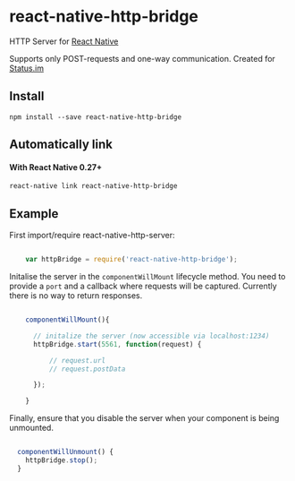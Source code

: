 # react-native-http-bridge

HTTP Server for [React Native](https://github.com/facebook/react-native)

Supports only POST-requests and one-way communication. Created for [Status.im](https://github.com/status-im)

## Install

```shell
npm install --save react-native-http-bridge
```

## Automatically link

#### With React Native 0.27+

```shell
react-native link react-native-http-bridge
```

## Example

First import/require react-native-http-server:

```js

    var httpBridge = require('react-native-http-bridge');

```


Initalise the server in the `componentWillMount` lifecycle method. You need to provide a `port` and a callback where requests will be captured. Currently there is no way to return responses.

```js

    componentWillMount(){

      // initalize the server (now accessible via localhost:1234)
      httpBridge.start(5561, function(request) {

          // request.url
          // request.postData

      });

    }

```

Finally, ensure that you disable the server when your component is being unmounted.

```js

  componentWillUnmount() {
    httpBridge.stop();
  }

```
